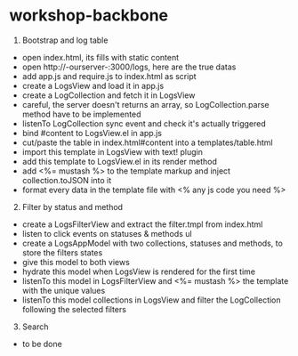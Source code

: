 workshop-backbone
=================

1. Bootstrap and log table
- open index.html, its fills with static content
- open http://-ourserver-:3000/logs, here are the true datas
- add app.js and require.js to index.html as script
- create a LogsView and load it in app.js
- create a LogCollection and fetch it in LogsView
- careful, the server doesn't returns an array, so LogCollection.parse method have to be implemented
- listenTo LogCollection sync event and check it's actually triggered
- bind #content to LogsView.el in app.js
- cut/paste the table in index.html#content into a templates/table.html
- import this template in LogsView with text! plugin
- add this template to LogsView.el in its render method
- add <%= mustash %> to the template markup and inject collection.toJSON into it
- format every data in the template file with <% any js code you need %>

2. Filter by status and method
- create a LogsFilterView and extract the filter.tmpl from index.html
- listen to click events on statuses & methods ul
- create a LogsAppModel with two collections, statuses and methods, to store the filters states
- give this model to both views
- hydrate this model when LogsView is rendered for the first time
- listenTo this model in LogsFilterView and <%= mustash %> the template with the unique values
- listenTo this model collections in LogsView and filter the LogCollection following the selected filters

3. Search
- to be done